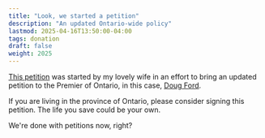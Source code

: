 ```yaml
---
title: "Look, we started a petition"
description: "An updated Ontario-wide policy"
lastmod: 2025-04-16T13:50:00-04:00
tags: donation
draft: false
weight: 2025
---
```

[This petition](https://chng.it/pB6N8rRQQw)
was started by my lovely wife in an effort to bring an updated petition to the
Premier of Ontario, in this case, [Doug Ford](https://www.ola.org/en/members/all/doug-ford).

If you are living in the province of Ontario, please consider signing this petition. The life you save could be your own.

We're done with petitions now, right?
